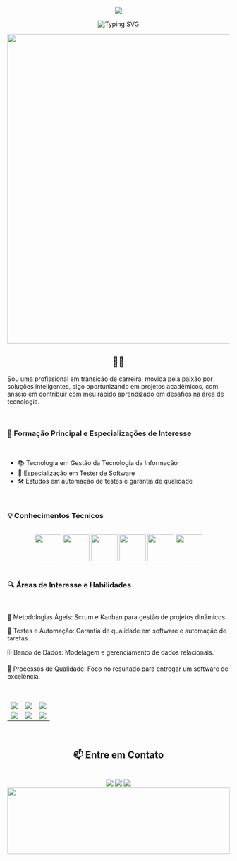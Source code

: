 <p align="center">
  
<img src="[https://readme-typing-svg.herokuapp.com?font=Fira+Code&pause=1000&color=FF69B4&center=true&vCenter=true&width=435&lines=Olá%2C+sou+Yasmin!+👋](https://readme-typing-svg.herokuapp.com/?font=Fira+Code&pause=1000&color=FF69B4&center=true&vCenter=true&width=435&lines=Ol%C3%A1%2C+sou+Yasmin!+%F0%9F%91%8B)"/>
<p align="center">
  <img src="https://readme-typing-svg.herokuapp.com/?font=Fira+Code&pause=1000&color=FF69B4&center=true&vCenter=true&width=435&lines=Ol%C3%A1%2C+sou+Yasmin!+%F0%9F%91%8B;QA+%26+Test+Automation+Specialist;Software+Quality+Enthusiast;Transformando+bugs+em+melhorias!" alt="Typing SVG" />
</p>
<div align="center">
  <img src="https://github.com/Yas09design/Yas09design/blob/main/qa-banner.gif" width="700px" />
</div>
</p>
<p align="center">
  <h2 align="center">👩‍💻</h2>
</p> Sou uma profissional em transição de carreira, movida pela paixão por soluções inteligentes, sigo oportunizando em projetos acadêmicos, com anseio em contribuir com meu rápido aprendizado em desafios na área de tecnologia.


&nbsp;

<h3>🚀 Formação Principal e Especializações de Interesse</h3>

&nbsp;
- 📚 Tecnologia em Gestão da Tecnologia da Informação
- 🧪 Especialização em Tester de Software
- 🛠️ Estudos em automação de testes e garantia de qualidade

&nbsp;
<h3>💡 Conhecimentos Técnicos</h3>
<br>
<div align="center">
  <img height="60em" src="https://cdn.jsdelivr.net/gh/devicons/devicon/icons/python/python-original.svg" />
  <img height="60em" src="https://cdn.jsdelivr.net/gh/devicons/devicon@latest/icons/vscode/vscode-original-wordmark.svg" />
  <img height="60em" src="https://cdn.jsdelivr.net/gh/devicons/devicon@latest/icons/nodejs/nodejs-original-wordmark.svg" />
  <img height="60em" src="https://cdn.jsdelivr.net/gh/devicons/devicon/icons/trello/trello-original.svg" />
  <img height="60em" src="https://cdn.jsdelivr.net/gh/devicons/devicon/icons/jira/jira-original.svg" />
  <img height="60em" src="https://cdn.jsdelivr.net/gh/devicons/devicon@latest/icons/postgresql/postgresql-original-wordmark.svg" />
</div>
&nbsp;

<h3>🔍 Áreas de Interesse e Habilidades</h3>
&nbsp;

🔄 Metodologias Ágeis: Scrum e Kanban para gestão de projetos dinâmicos.

🤖 Testes e Automação: Garantia de qualidade em software e automação de tarefas.

🗄️ Banco de Dados: Modelagem e gerenciamento de dados relacionais.

🎯 Processos de Qualidade: Foco no resultado para entregar um software de excelência.

&nbsp;
<div align="center">
  <table>
    <tr>
      <td align="center">
        <img src="https://img.shields.io/badge/-Testes%20Funcionais-6DB33F?style=for-the-badge&logo=checkmarx&logoColor=white">
      </td>
      <td align="center">
        <img src="https://img.shields.io/badge/-Automação%20de%20Testes-FF6C37?style=for-the-badge&logo=selenium&logoColor=white">
      </td>
      <td align="center">
        <img src="https://img.shields.io/badge/-Metodologias%20Ágeis-0052CC?style=for-the-badge&logo=jira&logoColor=white">
      </td>
    </tr>
    <tr>
      <td align="center">
        <img src="https://img.shields.io/badge/-Testes%20de%20API-009688?style=for-the-badge&logo=postman&logoColor=white">
      </td>
      <td align="center">
        <img src="https://img.shields.io/badge/-Banco%20de%20Dados-4479A1?style=for-the-badge&logo=mysql&logoColor=white">
      </td>
      <td align="center">
        <img src="https://img.shields.io/badge/-Gestão%20de%20Qualidade-A81D33?style=for-the-badge&logo=redhat&logoColor=white">
      </td>
    </tr>
  </table>
</div>

&nbsp;

<h2 align="center">📫 Entre em Contato</h2>
&nbsp;

<div align="center">
  <a href="mailto:arianne.ferreira2001@gmail.com">
    <img src="https://img.shields.io/badge/Gmail-D14836?style=for-the-badge&logo=gmail&logoColor=white">
  </a>
  <a href="https://www.linkedin.com/in/yasmin-arianne-3571b5225/">
    <img src="https://img.shields.io/badge/LinkedIn-0077B5?style=for-the-badge&logo=linkedin&logoColor=white">
  </a>
  <a href="https://wa.me/81985493005">
    <img src="https://img.shields.io/badge/WhatsApp-25D366?style=for-the-badge&logo=whatsapp&logoColor=white">
  </a>
</div>
<div align="center">
  <img src="https://github.com/Yas09design/Yas09design/blob/main/qa-animation.svg" width="100%" height="150">
</div>

<!--
**Yas09design/Yas09design** is a ✨ _special_ ✨ repository because its `README.md` (this file) appears on your GitHub profile.

Here are some ideas to get you started:

- 🔭 I’m currently working on ...
- 🌱 I’m currently learning ...
- 👯 I’m looking to collaborate on ...
- 🤔 I’m looking for help with ...
- 💬 Ask me about ...
- 📫 How to reach me: ...
- 😄 Pronouns: ...
- ⚡ Fun fact: ...
-->
